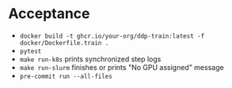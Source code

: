 # Acceptance

- `docker build -t ghcr.io/your-org/ddp-train:latest -f docker/Dockerfile.train .`
- `pytest`
- `make run-k8s` prints synchronized step logs
- `make run-slurm` finishes or prints "No GPU assigned" message
- `pre-commit run --all-files`
